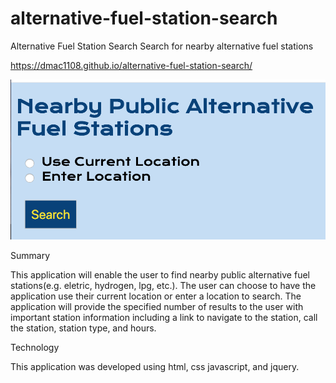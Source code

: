 # alternative-fuel-station-search
Alternative Fuel Station Search
Search for nearby alternative fuel stations

https://dmac1108.github.io/alternative-fuel-station-search/

![Home](Assets/home.png)

Summary

This application will enable the user to find nearby public alternative fuel stations(e.g. eletric, hydrogen, lpg, etc.). The user can choose to have the application use their current location or enter a location to search. The application will provide the specified number of results to the user with important station information including a link to navigate to the station, call the station, station type, and hours. 

Technology

This application was developed using html, css javascript, and jquery. 





